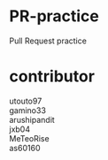 # PR-practice

Pull Request practice

contributor  
======  
utouto97  
gamino33  
arushipandit  
jxb04  
MeTeoRise  
as60160  
